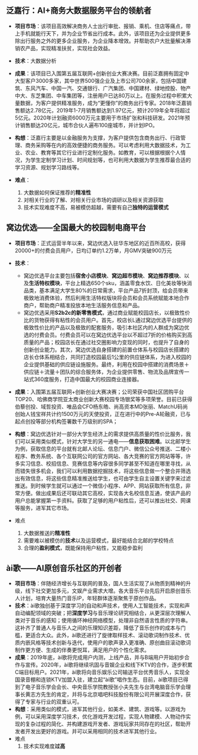## 泛嘉行：AI+商务大数据服务平台的领航者

* **项目市场**：该项目高效解决商务人士出行审批、报销、乘机、住店等痛点，带上手机就能行天下，并为企业节省出行成本。此外，该项目还为企业提供更多除出行服务之外的更多企业服务，为企业降本增效。并帮助农户大批量解决滞销农产品，实现精准扶贫，实现社会效益。

* **技术**：大数据分析

* **成果**：该项目已入围第五届互联网+创新创业大赛决赛。目前泛嘉拥有固定中大型客户3000多家，其中世界500强企业及上市公司700余家，包括中国建筑、东风汽车、中国一汽、交通银行、广汽集团、中国建材、绿地控股、物产中大、东芝集团、中车集团等，注册用户已达80万以上。在服务过程中积累大量数据，为客户提供精准服务，成为“更懂你”的商务出行专家。2018年泛嘉销售额达2.78亿元，2019年1-7月销售额达到1.97亿元，预计2019年全年将超过5亿元。2020年计划融资6000万元主要用于市场扩张和科技研发。2021年预计销售额达20亿元，城市合伙人遍布100座城市，并计划IPO。

* **构想**：泛嘉行主要是以金融服务为支撑，为客户提供包含商务出行、行政管理、商务采购等在内的高效便捷的商务服务。可以考虑利用大数据技术，为工业、农业、教育等其它行业进行定制化服务。如教育，可以根据根据个人情况，为学生定制学习计划、时间规划等，也可利用大数据为学生推荐最合适的学习资源、规划学习路线等。

* **难点**：
  1. 大数据如何保证推荐的**精准性**
  2. 对相关行业的了解、对相关行业市场的调研以及相关资源获取
  3. 技术实现难度不高，易被模仿超越，需要有自己**独特的运营模式**



## 窝边优选——全国最大的校园制电商平台

* **项目市场**：正式运营半年以来，窝边优选入驻华东地区的近百所高校，获得20000+的付费会员用户，日均订单约1.2万单，月GMV突破900万元

* **技术**：
  *  窝边优选平台主要包括**宿舍小店模块**、**窝边超市模块**、**窝边推荐模块**、以及**生活特权模块**，平台上精选650个sku，涵盖零食水饮、日化美妆等快消品类，基本满足大学生80%的日常需求，平台产品7折封顶，给会员带来极致地消费体验，然后利用生活特权版块将会员和会员系统赋能本地合作商户，帮助商户精准投放本地生活服务信息和产品。
  * 窝边优选采用**S2b2c的新零售模式**，通过商业赋能校园店长，以极致性价比的货物获得有粘性的会员用户。首先，校店长L通过窝边优选平台提供的极致性价比的产品以及极致的配套服务，吸引本社区内的人群成为窝边优选的付费会员。付费会员可以在窝边优选平台以不超过7折的价格购买到高质量的产品；校园店长在通过社交圈影响力变现的同时，也提升了自身的创新创业能力。其次，窝边优选自身搭建的前置仓体系与校园店长搭建的店长仓体系相结合，共同打造校园最后1公里的供应链体系，为进入校园的企业提供基础的供应链设施服务。最终，利用在校园中搭建的消费场景＋供应链＋流量＋团队的综合服务体，为企业提供零售、物流及品牌宣传一站式360度服务，打造中国最大的校园商业连接器。

* **成果**：入围第五届互联网+创新创业大赛决赛；公司荣获中国社区团购平台TOP20、哈佛商学院亚太商业创新大赛校园专场银奖等多项荣誉。目前已获得伯藜创投、域哲投资、唯品会CFO杨东皓、尚高资本MD张丽、MatchU码尚创始人钱宝祥共计约1500万元的天使投资，正在进行中的Pre-A轮融资，已与起点创投等部分机构签署数千万级别的SPA；

* **构想**：窝边优选针对一部分大学生经济上的需求提供高质量的性价比服务，我们可以采用类似模式，针对大学生的另一通电——**信息获取困难**。以北邮学生为例，获取信息的平台就有北邮人论坛、信息门户、微信公众号推送、二楼小程序、教务系统、各个互联网公司的官方网站、各大竞赛的官方网站等等，许多实习信息、校招信息、竞赛信息等内容很多同学甚至不知道在哪里寻找，从而错失很多机会，我们可以利用数据挖掘技术，将这些信息做一个整合并筛选出有效信息，将这些信息精准推送给学生，也可由学生自主设置关键字来过滤推送。到时候学生就可以通过一个微信小程序、APP、网站获取所有信息，非常方便。做出成果后还可联动其它高校，实现各大名校信息互通，使该产品的用户总能掌握第一手资料。获取了足够的用户粘性后，还可以推出社交、网课等服务，进军其它市场。
* 难点
  1. 大数据推送的**精准性**
  2. 需要难以被模仿的**技术**以及运营模式，最好能结合北邮的学校特点
  3. 合理的**盈利模式**，既能保持用户粘性，又能稳步盈利



## ài歌——AI原创音乐社区的开创者

* **项目市场**：伴随经济增长与互联网的普及，国人生活实现了从物质到精神的升级，线下社交更加多元，文娱产业需求大增。各大音乐平台先后开启原创音乐人计划，培育大量热门音乐IP，年轻群体逐渐聚焦于原创作品。
* **技术**：ài歌独创基于深度学习的自动和声技术，使用人工智能技术，实现和声自动编配领域的突破；把**深度学习**与音乐理论研究相结合，从更深层次理解人类对于音乐的感知；使用循环神经网络模型，处理非自然语言性质的字符串。这补齐了普通人与音乐人之间的乐理知识差距，降低了音乐创作的成本与门槛，更适合大众。此外，ài歌还进行了旋律取样技术、滚动歌词制作技术、优质内嵌风格等技术创新与迭代，使用户的歌声录入更准确、原创曲目滚动歌词制作更方便、生成的伴奏更悦耳，满足用户的个性化需求。
* **成果**：2019年底，ài歌将完成用户内测，上线产品，并与B端用户开始初步合作与宣传。2020年，ài歌将继续巩固与音娱企业和线下KTV的合作，逐步积累C端目标用户。2021年，ài歌将向音乐娱乐公司输送平台优秀音乐人，实现全国录音棚和连锁KTV加盟入驻，建立起“ài歌”唱作生态。目前，ài歌项目已得到了电子音乐学会会长、中央音乐学院教授张小夫先生与台湾电脑音乐学会理事长黄志方先生的肯定，并将与北京唱吧科技股份有限公司开展深度合作，获得了专家与行业的双重认可。
* **构想**：采用类似的模式，进军其他行业，如美术、建筑、游戏等。以游戏为例，可以采用深度学习技术，优化游戏开发过程，实现人物建模、人物动作实现的复杂过程的简化、并构建游戏开发者、游戏玩家共同存在的社区，帮助开发者开发出更好的游戏。并可以采用相同的技术进军其他行业。
* 难点
  1. 技术实现难度**过高**

